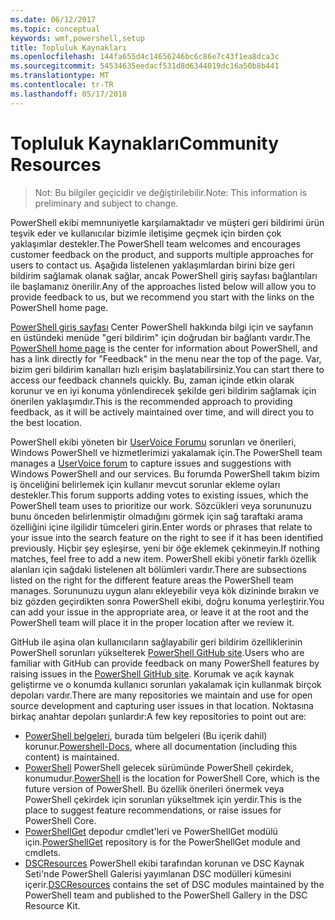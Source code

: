 ```yaml
---
ms.date: 06/12/2017
ms.topic: conceptual
keywords: wmf,powershell,setup
title: Topluluk Kaynakları
ms.openlocfilehash: 144fa655d4c14656246bc6c86e7c43f1ea8dca3c
ms.sourcegitcommit: 54534635eedacf531d8d6344019dc16a50b8b441
ms.translationtype: MT
ms.contentlocale: tr-TR
ms.lasthandoff: 05/17/2018
---
```

# <a name="community-resources"></a><span data-ttu-id="10163-103">Topluluk Kaynakları</span><span class="sxs-lookup"><span data-stu-id="10163-103">Community Resources</span></span> #
> <span data-ttu-id="10163-104">Not: Bu bilgiler geçicidir ve değiştirilebilir.</span><span class="sxs-lookup"><span data-stu-id="10163-104">Note: This information is preliminary and subject to change.</span></span>

<span data-ttu-id="10163-105">PowerShell ekibi memnuniyetle karşılamaktadır ve müşteri geri bildirimi ürün teşvik eder ve kullanıcılar bizimle iletişime geçmek için birden çok yaklaşımlar destekler.</span><span class="sxs-lookup"><span data-stu-id="10163-105">The PowerShell team welcomes and encourages customer feedback on the product, and supports multiple approaches for users to contact us.</span></span>
<span data-ttu-id="10163-106">Aşağıda listelenen yaklaşımlardan birini bize geri bildirim sağlamak olanak sağlar, ancak PowerShell giriş sayfası bağlantıları ile başlamanız önerilir.</span><span class="sxs-lookup"><span data-stu-id="10163-106">Any of the approaches listed below will allow you to provide feedback to us, but we recommend you start with the links on the PowerShell home page.</span></span>

<span data-ttu-id="10163-107">[PowerShell giriş sayfası](https://microsoft.com/powershell) Center PowerShell hakkında bilgi için ve sayfanın en üstündeki menüde "geri bildirim" için doğrudan bir bağlantı vardır.</span><span class="sxs-lookup"><span data-stu-id="10163-107">The [PowerShell home page](https://microsoft.com/powershell) is the center for information about PowerShell, and has a link directly for "Feedback" in the menu near the top of the page.</span></span>
<span data-ttu-id="10163-108">Var, bizim geri bildirim kanalları hızlı erişim başlatabilirsiniz.</span><span class="sxs-lookup"><span data-stu-id="10163-108">You can start there to access our feedback channels quickly.</span></span>
<span data-ttu-id="10163-109">Bu, zaman içinde etkin olarak korunur ve en iyi konuma yönlendirecek şekilde geri bildirim sağlamak için önerilen yaklaşımdır.</span><span class="sxs-lookup"><span data-stu-id="10163-109">This is the recommended approach to providing feedback, as it will be actively maintained over time, and will direct you to the best location.</span></span>

<span data-ttu-id="10163-110">PowerShell ekibi yöneten bir [UserVoice Forumu](https://windowsserver.uservoice.com/forums/301869-powershell/) sorunları ve önerileri, Windows PowerShell ve hizmetlerimizi yakalamak için.</span><span class="sxs-lookup"><span data-stu-id="10163-110">The PowerShell team manages a [UserVoice forum](https://windowsserver.uservoice.com/forums/301869-powershell/) to capture issues and suggestions with Windows PowerShell and our services.</span></span>
<span data-ttu-id="10163-111">Bu forumda PowerShell takım bizim iş önceliğini belirlemek için kullanır mevcut sorunlar ekleme oyları destekler.</span><span class="sxs-lookup"><span data-stu-id="10163-111">This forum supports adding votes to existing issues, which the PowerShell team uses to prioritize our work.</span></span>
<span data-ttu-id="10163-112">Sözcükleri veya sorununuzu bunu önceden belirlenmiştir olmadığını görmek için sağ taraftaki arama özelliğini içine ilgilidir tümceleri girin.</span><span class="sxs-lookup"><span data-stu-id="10163-112">Enter words or phrases that relate to your issue into the search feature on the right to see if it has been identified previously.</span></span>
<span data-ttu-id="10163-113">Hiçbir şey eşleşirse, yeni bir öğe eklemek çekinmeyin.</span><span class="sxs-lookup"><span data-stu-id="10163-113">If nothing matches, feel free to add a new item.</span></span>
<span data-ttu-id="10163-114">PowerShell ekibi yönetir farklı özellik alanları için sağdaki listelenen alt bölümleri vardır.</span><span class="sxs-lookup"><span data-stu-id="10163-114">There are subsections listed on the right for the different feature areas the PowerShell team manages.</span></span>
<span data-ttu-id="10163-115">Sorununuzu uygun alanı ekleyebilir veya kök dizininde bırakın ve biz gözden geçirdikten sonra PowerShell ekibi, doğru konuma yerleştirir.</span><span class="sxs-lookup"><span data-stu-id="10163-115">You can add your issue in the appropriate area, or leave it at the root and the PowerShell team will place it in the proper location after we review it.</span></span>

<span data-ttu-id="10163-116">GitHub ile aşina olan kullanıcıların sağlayabilir geri bildirim özelliklerinin PowerShell sorunları yükselterek [PowerShell GitHub site](https://github.com/powershell).</span><span class="sxs-lookup"><span data-stu-id="10163-116">Users who are familiar with GitHub can provide feedback on many PowerShell features by raising issues in the [PowerShell GitHub site](https://github.com/powershell).</span></span>
<span data-ttu-id="10163-117">Korumak ve açık kaynak geliştirme ve o konumda kullanıcı sorunları yakalamak için kullanmak birçok depoları vardır.</span><span class="sxs-lookup"><span data-stu-id="10163-117">There are many repositories we maintain and use for open source development and capturing user issues in that location.</span></span>
<span data-ttu-id="10163-118">Noktasına birkaç anahtar depoları şunlardır:</span><span class="sxs-lookup"><span data-stu-id="10163-118">A few key repositories to point out are:</span></span>

* <span data-ttu-id="10163-119">[PowerShell belgeleri](https://github.com/PowerShell/powershell-docs), burada tüm belgeleri (Bu içerik dahil) korunur.</span><span class="sxs-lookup"><span data-stu-id="10163-119">[Powershell-Docs](https://github.com/PowerShell/powershell-docs), where all documentation (including this content) is maintained.</span></span>
* <span data-ttu-id="10163-120">[PowerShell](https://github.com/PowerShell/powershell) PowerShell gelecek sürümünde PowerShell çekirdek, konumudur.</span><span class="sxs-lookup"><span data-stu-id="10163-120">[PowerShell](https://github.com/PowerShell/powershell) is the location for PowerShell Core, which is the future version of PowerShell.</span></span>
<span data-ttu-id="10163-121">Bu özellik önerileri önermek veya PowerShell çekirdek için sorunları yükseltmek için yerdir.</span><span class="sxs-lookup"><span data-stu-id="10163-121">This is the place to suggest feature recommendations, or raise issues for PowerShell Core.</span></span>
* <span data-ttu-id="10163-122">[PowerShellGet](https://github.com/PowerShell/powershellget) depodur cmdlet'leri ve PowerShellGet modülü için.</span><span class="sxs-lookup"><span data-stu-id="10163-122">[PowerShellGet](https://github.com/PowerShell/powershellget) repository is for the PowerShellGet module and cmdlets.</span></span>
* <span data-ttu-id="10163-123">[DSCResources](https://github.com/PowerShell/DscResources) PowerShell ekibi tarafından korunan ve DSC Kaynak Seti'nde PowerShell Galerisi yayımlanan DSC modülleri kümesini içerir.</span><span class="sxs-lookup"><span data-stu-id="10163-123">[DSCResources](https://github.com/PowerShell/DscResources) contains the set of DSC modules maintained by the PowerShell team and published to the PowerShell Gallery in the DSC Resource Kit.</span></span>
